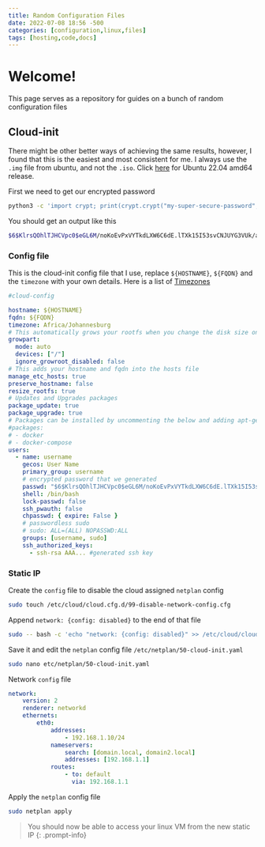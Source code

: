 ```yaml
---
title: Random Configuration Files
date: 2022-07-08 18:56 -500
categories: [configuration,linux,files]
tags: [hosting,code,docs]
---
```


# Welcome!

This page serves as a repository for guides on a bunch of random configuration files

## Cloud-init

There might be other better ways of achieving the same results, however, I found that this is the easiest and most consistent for me. I always use the `.img` file from ubuntu, and not the `.iso`. Click [here](https://cloud-images.ubuntu.com/releases/22.04/release/) for Ubuntu 22.04 amd64 release.

First we need to get our encrypted password
```bash
python3 -c 'import crypt; print(crypt.crypt("my-super-secure-password", crypt.mksalt(crypt.METHOD_SHA512)))'
```

You should get an output like this
```bash
$6$KlrsQOhlTJHCVpc0$eGL6M/noKoEvPxVYTkdLXW6C6dE.lTXk15I53svCNJUYG3VUk/aBv.aIPX/0xi3hU3/l/YZQty3rallWTljde/
```
### Config file

This is the cloud-init config file that I use, replace `${HOSTNAME}`, `${FQDN}` and the `timezone` with your own details. Here is a list of [Timezones](https://www.php.net/manual/en/timezones.php)
```yaml
#cloud-config

hostname: ${HOSTNAME}
fqdn: ${FQDN}
timezone: Africa/Johannesburg
# This automatically grows your rootfs when you change the disk size on your VM
growpart:
  mode: auto
  devices: ["/"]
  ignore_growroot_disabled: false
# This adds your hostname and fqdn into the hosts file
manage_etc_hosts: true
preserve_hostname: false
resize_rootfs: true
# Updates and Upgrades packages
package_update: true
package_upgrade: true
# Packages can be installed by uncommenting the below and adding apt-get packages
#packages:
# - docker
# - docker-compose
users:
  - name: username
    gecos: User Name
    primary_group: username
    # encrypted password that we generated
    passwd: "$6$KlrsQOhlTJHCVpc0$eGL6M/noKoEvPxVYTkdLXW6C6dE.lTXk15I53svCNJUYG3VUk/aBv.aIPX/0xi3hU3/l/YZQty3rallWTljde/"
    shell: /bin/bash
    lock-passwd: false
    ssh_pwauth: false
    chpasswd: { expire: False }
    # passwordless sudo
    # sudo: ALL=(ALL) NOPASSWD:ALL
    groups: [username, sudo]
    ssh_authorized_keys:
      - ssh-rsa AAA... #generated ssh key
```

### Static IP

Create the `config` file to disable the cloud assigned `netplan` config
```bash
sudo touch /etc/cloud/cloud.cfg.d/99-disable-network-config.cfg
```

Append `network: {config: disabled}` to the end of that file
```bash
sudo -- bash -c 'echo "network: {config: disabled}" >> /etc/cloud/cloud.cfg.d/99-disable-network-config.cfg'
```

Save it and edit the `netplan` config file `/etc/netplan/50-cloud-init.yaml`
```bash
sudo nano etc/netplan/50-cloud-init.yaml
```

Network `config` file
```yaml
network:
    version: 2
    renderer: networkd
    ethernets:
        eth0:
            addresses:
                - 192.168.1.10/24
            nameservers:
                search: [domain.local, domain2.local]
                addresses: [192.168.1.1]
            routes:
                - to: default
                  via: 192.168.1.1
```

Apply the `netplan` config file
```bash
sudo netplan apply
```

> You should now be able to access your linux VM from the new static IP 
{: .prompt-info}